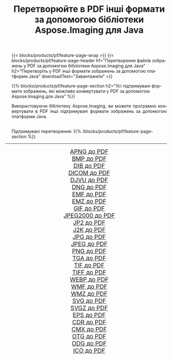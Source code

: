 ﻿---
title: Перетворюйте в PDF інші формати за допомогою бібліотеки Aspose.Imaging для Java 
weight: 3920
url: /uk/java/conversion/to/pdf/ 
lang: uk
langdirlevel: 2
locales: zh-hans,ja,it,ru,de,es,fr,nl,id,lt,pl,pt,vi,tr,ko,zh-hant,ar,hi,th,sv,cs,uk,he
description: За допомогою Aspose.Imaging ви можете конвертувати в PDF інші формати за допомогою Java
---

{{< blocks/products/pf/feature-page-wrap >}}
{{< blocks/products/pf/feature-page-header h1="Перетворення файлів зображень у PDF за допомогою бібліотеки Aspose.Imaging для Java" h2="Перетворіть у PDF інші формати зображень за допомогою платформи Java" downloadText="Завантажити" >}}


{{% blocks/products/pf/feature-page-section  h2="Усі підтримувані формати зображень, якi можливо конвертувати у PDF за допомогою Aspose.Imaging для Java" %}}
<p align=justify>Використовуючи бібліотеку Aspose.Imaging, ви можете програмно конвертувати в PDF інші підтримувані формати зображень за допомогою платформи Java.</p>
<br/>
Підтримувані перетворення:
{{% /blocks/products/pf/feature-page-section %}}
<div class="container-fluid productfamilypage bg-gray">
    <div class="convertypes bg-gray agp-content section">
        <div class="container">
		<hr style="margin-left:-20px;"/>
		<div class="row other-converters" style="gap: 10px;font-size: 19px;text-align:center;">
		    <div class='col-md-2 other-converter remove-lp remove-rp'><a href="/imaging/uk/java/conversion/apng-to-pdf/" style="padding:15px;">APNG до PDF</a></div>
<div class='col-md-2 other-converter remove-lp remove-rp'><a href="/imaging/uk/java/conversion/bmp-to-pdf/" style="padding:15px;">BMP до PDF</a></div>
<div class='col-md-2 other-converter remove-lp remove-rp'><a href="/imaging/uk/java/conversion/dib-to-pdf/" style="padding:15px;">DIB до PDF</a></div>
<div class='col-md-2 other-converter remove-lp remove-rp'><a href="/imaging/uk/java/conversion/dicom-to-pdf/" style="padding:15px;">DICOM до PDF</a></div>
<div class='col-md-2 other-converter remove-lp remove-rp'><a href="/imaging/uk/java/conversion/djvu-to-pdf/" style="padding:15px;">DJVU до PDF</a></div>
<div class='col-md-2 other-converter remove-lp remove-rp'><a href="/imaging/uk/java/conversion/dng-to-pdf/" style="padding:15px;">DNG до PDF</a></div>
<div class='col-md-2 other-converter remove-lp remove-rp'><a href="/imaging/uk/java/conversion/emf-to-pdf/" style="padding:15px;">EMF до PDF</a></div>
<div class='col-md-2 other-converter remove-lp remove-rp'><a href="/imaging/uk/java/conversion/emz-to-pdf/" style="padding:15px;">EMZ до PDF</a></div>
<div class='col-md-2 other-converter remove-lp remove-rp'><a href="/imaging/uk/java/conversion/gif-to-pdf/" style="padding:15px;">GIF до PDF</a></div>
<div class='col-md-2 other-converter remove-lp remove-rp'><a href="/imaging/uk/java/conversion/jpeg2000-to-pdf/" style="padding:15px;">JPEG2000 до PDF</a></div>
<div class='col-md-2 other-converter remove-lp remove-rp'><a href="/imaging/uk/java/conversion/jp2-to-pdf/" style="padding:15px;">JP2 до PDF</a></div>
<div class='col-md-2 other-converter remove-lp remove-rp'><a href="/imaging/uk/java/conversion/j2k-to-pdf/" style="padding:15px;">J2K до PDF</a></div>
<div class='col-md-2 other-converter remove-lp remove-rp'><a href="/imaging/uk/java/conversion/jpg-to-pdf/" style="padding:15px;">JPG до PDF</a></div>
<div class='col-md-2 other-converter remove-lp remove-rp'><a href="/imaging/uk/java/conversion/jpeg-to-pdf/" style="padding:15px;">JPEG до PDF</a></div>
<div class='col-md-2 other-converter remove-lp remove-rp'><a href="/imaging/uk/java/conversion/png-to-pdf/" style="padding:15px;">PNG до PDF</a></div>
<div class='col-md-2 other-converter remove-lp remove-rp'><a href="/imaging/uk/java/conversion/tga-to-pdf/" style="padding:15px;">TGA до PDF</a></div>
<div class='col-md-2 other-converter remove-lp remove-rp'><a href="/imaging/uk/java/conversion/tif-to-pdf/" style="padding:15px;">TIF до PDF</a></div>
<div class='col-md-2 other-converter remove-lp remove-rp'><a href="/imaging/uk/java/conversion/tiff-to-pdf/" style="padding:15px;">TIFF до PDF</a></div>
<div class='col-md-2 other-converter remove-lp remove-rp'><a href="/imaging/uk/java/conversion/webp-to-pdf/" style="padding:15px;">WEBP до PDF</a></div>
<div class='col-md-2 other-converter remove-lp remove-rp'><a href="/imaging/uk/java/conversion/wmf-to-pdf/" style="padding:15px;">WMF до PDF</a></div>
<div class='col-md-2 other-converter remove-lp remove-rp'><a href="/imaging/uk/java/conversion/wmz-to-pdf/" style="padding:15px;">WMZ до PDF</a></div>
<div class='col-md-2 other-converter remove-lp remove-rp'><a href="/imaging/uk/java/conversion/svg-to-pdf/" style="padding:15px;">SVG до PDF</a></div>
<div class='col-md-2 other-converter remove-lp remove-rp'><a href="/imaging/uk/java/conversion/svgz-to-pdf/" style="padding:15px;">SVGZ до PDF</a></div>
<div class='col-md-2 other-converter remove-lp remove-rp'><a href="/imaging/uk/java/conversion/eps-to-pdf/" style="padding:15px;">EPS до PDF</a></div>
<div class='col-md-2 other-converter remove-lp remove-rp'><a href="/imaging/uk/java/conversion/cdr-to-pdf/" style="padding:15px;">CDR до PDF</a></div>
<div class='col-md-2 other-converter remove-lp remove-rp'><a href="/imaging/uk/java/conversion/cmx-to-pdf/" style="padding:15px;">CMX до PDF</a></div>
<div class='col-md-2 other-converter remove-lp remove-rp'><a href="/imaging/uk/java/conversion/otg-to-pdf/" style="padding:15px;">OTG до PDF</a></div>
<div class='col-md-2 other-converter remove-lp remove-rp'><a href="/imaging/uk/java/conversion/odg-to-pdf/" style="padding:15px;">ODG до PDF</a></div>
<div class='col-md-2 other-converter remove-lp remove-rp'><a href="/imaging/uk/java/conversion/ico-to-pdf/" style="padding:15px;">ICO до PDF</a></div>
                </div>
        </div>
    </div>
</div>
<br/>


